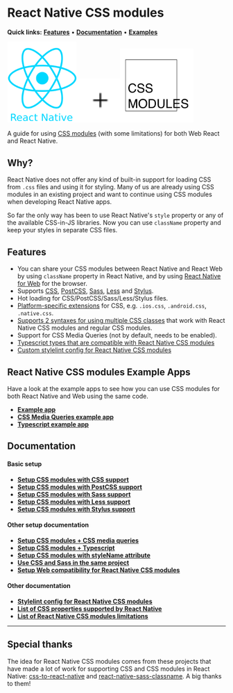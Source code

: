 # React Native CSS modules

**Quick links:** **[Features](#features)** • **[Documentation](https://github.com/kristerkari/react-native-css-modules#documentation)** • **[Examples](#react-native-css-modules-example-apps)**

<a href="https://facebook.github.io/react-native/"><img src="images/react-native-logo.png" width="160"></a><img src="images/plus.svg" width="100"><a href="https://github.com/css-modules/css-modules"><img src="images/css-modules-logo.svg" width="170"></a>

A guide for using [CSS modules](https://github.com/css-modules/css-modules) (with some limitations) for both Web React and React Native.

## Why?

React Native does not offer any kind of built-in support for loading CSS from `.css` files and using it for styling. Many of us are already using CSS modules in an existing project and want to continue using CSS modules when developing React Native apps.

So far the only way has been to use React Native's `style` property or any of the available CSS-in-JS libraries. Now you can use `className` property and keep your styles in separate CSS files.

## Features

* You can share your CSS modules between React Native and React Web by using `className` property in React Native, and by using [React Native for Web](https://github.com/necolas/react-native-web) for the browser.
* Supports [CSS](https://github.com/kristerkari/react-native-css-transformer), [PostCSS](https://github.com/kristerkari/react-native-postcss-transformer), [Sass](https://github.com/kristerkari/react-native-sass-transformer), [Less](https://github.com/kristerkari/react-native-less-transformer) and [Stylus](https://github.com/kristerkari/react-native-stylus-transformer).
* Hot loading for CSS/PostCSS/Sass/Less/Stylus files.
* [Platform-specific extensions](https://facebook.github.io/react-native/docs/platform-specific-code.html#platform-specific-extensions) for CSS, e.g. `.ios.css`, `.android.css`, `.native.css`.
* [Supports 2 syntaxes for using multiple CSS classes](https://github.com/kristerkari/babel-plugin-react-native-classname-to-style#multiple-classes) that work with React Native CSS modules and regular CSS modules.
* Support for CSS Media Queries (not by default, needs to be enabled).
* [Typescript types that are compatible with React Native CSS modules](https://github.com/kristerkari/react-native-types-for-css-modules)
* [Custom stylelint config for React Native CSS modules](https://github.com/kristerkari/stylelint-config-react-native-css-modules)

## React Native CSS modules Example Apps

Have a look at the example apps to see how you can use CSS modules for both React Native and Web using the same code.

* **[Example app](https://github.com/kristerkari/react-native-css-modules-example)**
* **[CSS Media Queries example app](https://github.com/kristerkari/react-native-css-modules-with-media-queries-example)**
* **[Typescript example app](https://github.com/kristerkari/react-native-css-modules-with-typescript-example)**

## Documentation

#### Basic setup

* **[Setup CSS modules with CSS support](docs/setup-css.md)**
* **[Setup CSS modules with PostCSS support](docs/setup-postcss.md)**
* **[Setup CSS modules with Sass support](docs/setup-sass.md)**
* **[Setup CSS modules with Less support](docs/setup-less.md)**
* **[Setup CSS modules with Stylus support](docs/setup-stylus.md)**

#### Other setup documentation

* **[Setup CSS modules + CSS media queries](docs/setup-media-queries.md)**
* **[Setup CSS modules + Typescript](docs/setup-typescript.md)**
* **[Setup CSS modules with styleName attribute](docs/setup-stylename.md)**
* **[Use CSS and Sass in the same project](docs/multiple-transformers.md)**
* **[Setup Web compatibility for React Native CSS modules](docs/web-compatibility.md)**

#### Other documentation

* **[Stylelint config for React Native CSS modules](https://github.com/kristerkari/stylelint-config-react-native-css-modules)**
* **[List of CSS properties supported by React Native](https://github.com/vhpoet/react-native-styling-cheat-sheet)**
* **[List of React Native CSS modules limitations](docs/limitations.md)**

---

## Special thanks

The idea for React Native CSS modules comes from these projects that have made a lot of work for supporting CSS and CSS modules in React Native: [css-to-react-native](https://github.com/styled-components/css-to-react-native) and [react-native-sass-classname](https://github.com/daniloster/react-native-sass-classname). A big thanks to them!
